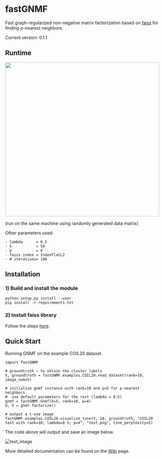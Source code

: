 # fastGNMF
Fast graph-regularized non-negative matrix factorization based on [faiss](https://github.com/facebookresearch/faiss) for finding p-nearest neighbors.

Current version: 0.1.1

## Runtime

<img src="https://user-images.githubusercontent.com/7066351/75503577-f731d180-59a3-11ea-85e6-ae2e2c264404.png" width="500" />

(run on the same machine using randomly generated data matrix)

Other parameters used:

```
- lambda      = 0.5
- k           = 50
- p           = 8
- faiss index = IndexFlatL2
- # iterations= 100
```

## Installation

### 1) Build and install the module

```
python setup.py install --user
pip install -r requirements.txt
```

### 2) Install faiss library

Follow the steps [here](https://github.com/facebookresearch/faiss/blob/master/INSTALL.md).

## Quick Start

Running GNMF on the example COIL20 dataset.

```
import fastGNMF

# groundtruth ~ to obtain the cluster labels
X, groundtruth = fastGNMF.examples.COIL20.read_dataset(rank=10, image_num=5)

# initialize gnmf instance with rank=10 and p=5 for p-nearest neighbors
#  use default parameters for the rest (lambda = 0.5)
gnmf = fastGNMF.Gnmf(X=X, rank=10, p=4)
U, V = gnmf.factorize()

# output a t-sne image
fastGNMF.examples.COIL20.visualize_tsne(V, 10, groundtruth, "COIL20 test with rank=10; lambda=0.5; p=4", "test.png", tsne_perplexity=5)
```

The code above will output and save an image below.

![test_image](https://user-images.githubusercontent.com/7066351/74950403-0d042d00-53cd-11ea-870a-8a047bed09b5.png)

More detailed documentation can be found on the [Wiki](https://github.com/mims-harvard/fastGNMF/wiki) page.
